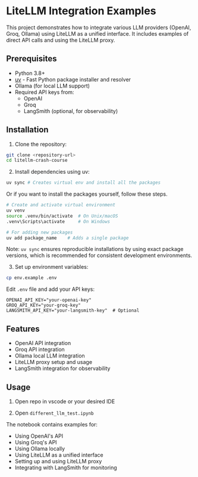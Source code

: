 # LiteLLM Integration Examples

This project demonstrates how to integrate various LLM providers (OpenAI, Groq, Ollama) using LiteLLM as a unified interface. It includes examples of direct API calls and using the LiteLLM proxy.

## Prerequisites

- Python 3.8+
- [uv](https://github.com/astral-sh/uv) - Fast Python package installer and resolver
- Ollama (for local LLM support)
- Required API keys from:
  - OpenAI
  - Groq
  - LangSmith (optional, for observability)

## Installation

1. Clone the repository:
```bash
git clone <repository-url>
cd litellm-crash-course
```

2. Install dependencies using uv:

```bash
uv sync # Creates virtual env and install all the packages
```

Or if you want to install the packages yourself, follow these steps.

```bash
# Create and activate virtual environment
uv venv
source .venv/bin/activate  # On Unix/macOS
.venv\Scripts\activate     # On Windows

# For adding new packages
uv add package_name    # Adds a single package
```

Note: `uv sync` ensures reproducible installations by using exact package versions, which is recommended for consistent development environments.

3. Set up environment variables:
```bash
cp env.example .env
```
Edit `.env` file and add your API keys:
```
OPENAI_API_KEY="your-openai-key"
GROQ_API_KEY="your-groq-key"
LANGSMITH_API_KEY="your-langsmith-key"  # Optional
```

## Features

- OpenAI API integration
- Groq API integration
- Ollama local LLM integration
- LiteLLM proxy setup and usage
- LangSmith integration for observability

## Usage

1. Open repo in vscode or your desired IDE

2. Open `different_llm_test.ipynb`

The notebook contains examples for:
- Using OpenAI's API
- Using Groq's API
- Using Ollama locally
- Using LiteLLM as a unified interface
- Setting up and using LiteLLM proxy
- Integrating with LangSmith for monitoring